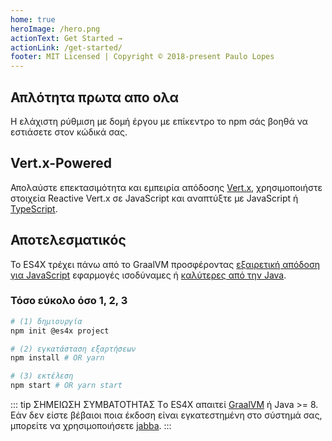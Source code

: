 ```yaml
---
home: true
heroImage: /hero.png
actionText: Get Started →
actionLink: /get-started/
footer: MIT Licensed | Copyright © 2018-present Paulo Lopes
---
```


<div class="features">
  <div class="feature">
    <h2>Απλότητα πρωτα απο ολα</h2>
    <p>Η ελάχιστη ρύθμιση με δομή έργου με επίκεντρο το npm σάς βοηθά να εστιάσετε στον κώδικά σας.</p>
  </div>
  <div class="feature">
    <h2>Vert.x-Powered</h2>
    <p>Απολαύστε επεκτασιμότητα και εμπειρία απόδοσης <a href="https://vertx.io">Vert.x</a>, χρησιμοποιήστε στοιχεία Reactive Vert.x σε JavaScript και αναπτύξτε με JavaScript ή <a href="https://www.typescriptlang.org/">TypeScript</a>.</p>
  </div>
  <div class="feature">
    <h2>Αποτελεσματικός</h2>
    <p>Το ES4X τρέχει πάνω από το GraalVM προσφέροντας <a href="https://www.techempower.com/benchmarks/#section=data-r18&hw=ph&test=db&l=zik0sf-f">εξαιρετική απόδοση για JavaScript</a> εφαρμογές ισοδύναμες ή <a href="https://www.techempower.com/benchmarks/#section=data-r18&hw=ph&test=db">καλύτερες από την Java</a>.</p>
  </div>
</div>

### Τόσο εύκολο όσο 1, 2, 3

``` bash
# (1) δημιουργία
npm init @es4x project

# (2) εγκατάσταση εξαρτήσεων
npm install # OR yarn

# (3) εκτέλεση
npm start # OR yarn start
```

::: tip ΣΗΜΕΙΩΣΗ ΣΥΜΒΑΤΟΤΗΤΑΣ
Tο ES4X απαιτεί [GraalVM](https://www.graalvm.org) ή Java >= 8. Εάν δεν είστε βέβαιοι ποια έκδοση είναι εγκατεστημένη στο σύστημά σας, μπορείτε να χρησιμοποιήσετε [jabba](https://github.com/shyiko/jabba).
:::
